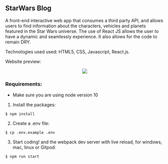 ## StarWars Blog

A front-end interactive web app that consumes a third party API, and allows users to find information about the characters, vehicles and planets featured in the Star Wars universe. The use of React JS allows the user to have a dynamic and seamlessly experience. It also allows for the code to remain DRY.

Technologies used used: HTML5, CSS, Javascript, React.js.

Website preview:

<p align="center">
<a href="https://www.loom.com/share/9add40a7e4c64e9ca0a0faeca8efae71"><img src="https://media.giphy.com/media/qC7s8FUvT3mUJhcIX3/giphy.gif" /></a>
</p>


### Requirements:
- Make sure you are using node version 10

1. Install the packages:
```
$ npm install
```
2. Create a .env file:
```
$ cp .env.example .env
```
3. Start coding! and the webpack dev server with live reload, for windows, mac, linux or Gitpod:

```bash
$ npm run start
```

